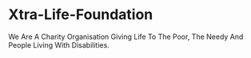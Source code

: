 # Xtra-Life-Foundation
We Are A Charity Organisation
Giving Life To The Poor, The Needy And People Living With Disabilities.
